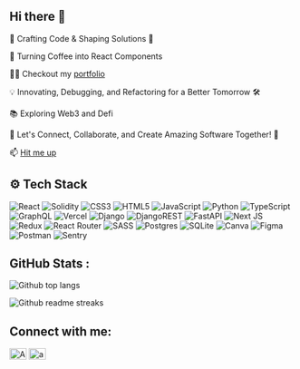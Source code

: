 ## Hi there 👋

🌱 Crafting Code & Shaping Solutions 🚀

🌟 Turning Coffee into React Components

👨‍💻 Checkout my [portfolio](https://akshita.vercel.app/)

💡 Innovating, Debugging, and Refactoring for a Better Tomorrow 🛠️

📚 Exploring Web3 and Defi

💬 Let's Connect, Collaborate, and Create Amazing Software Together! 🤝

📫 [Hit me up](akshitagoyal1516@gmail.com)

## ⚙️ Tech Stack

![React](https://img.shields.io/badge/react-%2320232a.svg?style=for-the-badge&logo=react&logoColor=%2361DAFB) ![Solidity](https://img.shields.io/badge/Solidity-e6e6e6?style=for-the-badge&logo=solidity&logoColor=black) ![CSS3](https://img.shields.io/badge/css3-%231572B6.svg?style=for-the-badge&logo=css3&logoColor=white) ![HTML5](https://img.shields.io/badge/html5-%23E34F26.svg?style=for-the-badge&logo=html5&logoColor=white) ![JavaScript](https://img.shields.io/badge/javascript-%23323330.svg?style=for-the-badge&logo=javascript&logoColor=%23F7DF1E) ![Python](https://img.shields.io/badge/python-3670A0?style=for-the-badge&logo=python&logoColor=ffdd54) ![TypeScript](https://img.shields.io/badge/typescript-%23007ACC.svg?style=for-the-badge&logo=typescript&logoColor=white) ![GraphQL](https://img.shields.io/badge/-GraphQL-E10098?style=for-the-badge&logo=graphql&logoColor=white) ![Vercel](https://img.shields.io/badge/vercel-%23000000.svg?style=for-the-badge&logo=vercel&logoColor=white) ![Django](https://img.shields.io/badge/django-%23092E20.svg?style=for-the-badge&logo=django&logoColor=white) ![DjangoREST](https://img.shields.io/badge/DJANGO-REST-ff1709?style=for-the-badge&logo=django&logoColor=white&color=ff1709&labelColor=gray) ![FastAPI](https://img.shields.io/badge/FastAPI-005571?style=for-the-badge&logo=fastapi) ![Next JS](https://img.shields.io/badge/Next-black?style=for-the-badge&logo=next.js&logoColor=white) ![Redux](https://img.shields.io/badge/redux-%23593d88.svg?style=for-the-badge&logo=redux&logoColor=white) ![React Router](https://img.shields.io/badge/React_Router-CA4245?style=for-the-badge&logo=react-router&logoColor=white) ![SASS](https://img.shields.io/badge/SASS-hotpink.svg?style=for-the-badge&logo=SASS&logoColor=white) ![Postgres](https://img.shields.io/badge/postgres-%23316192.svg?style=for-the-badge&logo=postgresql&logoColor=white) ![SQLite](https://img.shields.io/badge/sqlite-%2307405e.svg?style=for-the-badge&logo=sqlite&logoColor=white) ![Canva](https://img.shields.io/badge/Canva-%2300C4CC.svg?style=for-the-badge&logo=Canva&logoColor=white) ![Figma](https://img.shields.io/badge/figma-%23F24E1E.svg?style=for-the-badge&logo=figma&logoColor=white) ![Postman](https://img.shields.io/badge/Postman-FF6C37?style=for-the-badge&logo=postman&logoColor=white)  ![Sentry](https://img.shields.io/badge/Sentry-black?style=for-the-badge&logo=Sentry&logoColor=#362D59)


## GitHub Stats :
![Github top langs](https://readme-stats.warengonzaga.com/api/top-langs/?username=gakshita&theme=onedark&include_all_commits=false&count_private=false&layout=compact&langs_count=10&border_radius=10&hide_border=true&hide=html,css)

![Github readme streaks](https://github-readme-streak-stats.herokuapp.com/?user=gakshita&theme=onedark&hide_border=true&border_radius=10)

## Connect with me:
<p align="left">
<a href="https://twitter.com/AkshitaGoyal20" target="blank"><img align="center" src="https://cdn.jsdelivr.net/npm/simple-icons@3.0.1/icons/twitter.svg" alt="AkshitaGoyal20" height="20" width="30" /></a>
<a href="https://www.linkedin.com/in/akshita-goyal15/" target="blank"><img align="center" src="https://cdn.jsdelivr.net/npm/simple-icons@3.0.1/icons/linkedin.svg" alt="akshita goyal" height="20" width="30" /></a>
</p>
